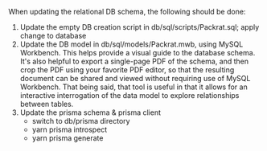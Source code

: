 When updating the relational DB schema, the following should be done:
1. Update the empty DB creation script in db/sql/scripts/Packrat.sql; apply change to database
2. Update the DB model in db/sql/models/Packrat.mwb, using MySQL Workbench. This helps provide a visual guide to the database schema.  It's also helpful to export a single-page PDF of the schema, and then crop the PDF using your favorite PDF editor, so that the resulting document can be shared and viewed without requiring use of MySQL Workbench.  That being said, that tool is useful in that it allows for an interactive interrogation of the data model to explore relationships between tables.
3. Update the prisma schema & prisma client
    * switch to db/prisma directory
    * yarn prisma introspect
    * yarn prisma generate